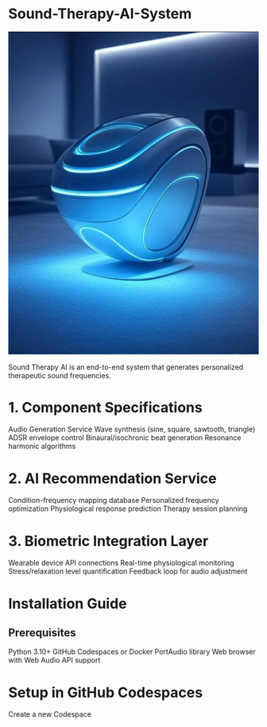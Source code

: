 # Sound-Therapy-AI-System


![image1](20250713_010836.jpg)

Sound Therapy AI is an end-to-end system that generates personalized therapeutic sound frequencies.

# 1. Component Specifications
Audio Generation Service
Wave synthesis (sine, square, sawtooth, triangle)
ADSR envelope control
Binaural/isochronic beat generation
Resonance harmonic algorithms

# 2. AI Recommendation Service
Condition-frequency mapping database
Personalized frequency optimization
Physiological response prediction
Therapy session planning

# 3. Biometric Integration Layer
Wearable device API connections
Real-time physiological monitoring
Stress/relaxation level quantification
Feedback loop for audio adjustment

#  Installation Guide
## Prerequisites
Python 3.10+
GitHub Codespaces or Docker
PortAudio library
Web browser with Web Audio API support

# Setup in GitHub Codespaces
Create a new Codespace
